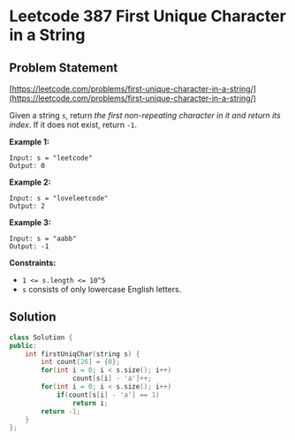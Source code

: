 # Leetcode 387 First Unique Character in a String

## Problem Statement

[https://leetcode.com/problems/first-unique-character-in-a-string/](https://leetcode.com/problems/first-unique-character-in-a-string/)

Given a string `s`, return _the first non-repeating character in it and return its index_. If it does not exist, return `-1`.

**Example 1:**

```text
Input: s = "leetcode"
Output: 0
```

**Example 2:**

```text
Input: s = "loveleetcode"
Output: 2
```

**Example 3:**

```text
Input: s = "aabb"
Output: -1
```

**Constraints:**

* `1 <= s.length <= 10^5`
* `s` consists of only lowercase English letters.

## Solution

```cpp
class Solution {
public:
    int firstUniqChar(string s) {
        int count[26] = {0};
        for(int i = 0; i < s.size(); i++)
                count[s[i] - 'a']++;
        for(int i = 0; i < s.size(); i++)
            if(count[s[i] - 'a'] == 1)
                return i;
        return -1;
    }
};
```


